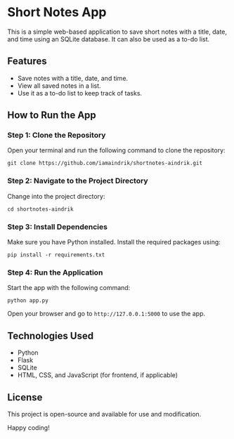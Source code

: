 <body>
    <h1>Short Notes App</h1>
    <p>This is a simple web-based application to save short notes with a title, date, and time using an SQLite database. It can also be used as a to-do list.</p>
    <h2>Features</h2>
    <ul>
        <li>Save notes with a title, date, and time.</li>
        <li>View all saved notes in a list.</li>
        <li>Use it as a to-do list to keep track of tasks.</li>
    </ul>
    <h2>How to Run the App</h2>
    <h3>Step 1: Clone the Repository</h3>
    <p>Open your terminal and run the following command to clone the repository:</p>
    <pre><code>git clone https://github.com/iamaindrik/shortnotes-aindrik.git</code></pre>
    <h3>Step 2: Navigate to the Project Directory</h3>
    <p>Change into the project directory:</p>
    <pre><code>cd shortnotes-aindrik</code></pre>
    <h3>Step 3: Install Dependencies</h3>
    <p>Make sure you have Python installed. Install the required packages using:</p>
    <pre><code>pip install -r requirements.txt</code></pre>
    <h3>Step 4: Run the Application</h3>
    <p>Start the app with the following command:</p>
    <pre><code>python app.py</code></pre>
    <p>Open your browser and go to <code>http://127.0.0.1:5000</code> to use the app.</p>
    <h2>Technologies Used</h2>
    <ul>
        <li>Python</li>
        <li>Flask</li>
        <li>SQLite</li>
        <li>HTML, CSS, and JavaScript (for frontend, if applicable)</li>
    </ul>
    <h2>License</h2>
    <p>This project is open-source and available for use and modification.</p>
    <p>Happy coding!</p>
</body>

